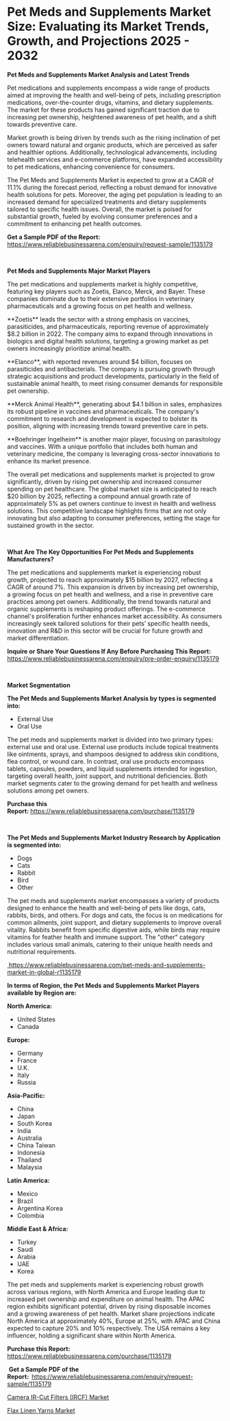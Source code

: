 <p><h1>Pet Meds and Supplements Market Size: Evaluating its Market Trends, Growth, and Projections 2025 - 2032</h1></p><p><strong>Pet Meds and Supplements Market Analysis and Latest Trends</strong></p>
<p><p>Pet medications and supplements encompass a wide range of products aimed at improving the health and well-being of pets, including prescription medications, over-the-counter drugs, vitamins, and dietary supplements. The market for these products has gained significant traction due to increasing pet ownership, heightened awareness of pet health, and a shift towards preventive care.</p><p>Market growth is being driven by trends such as the rising inclination of pet owners toward natural and organic products, which are perceived as safer and healthier options. Additionally, technological advancements, including telehealth services and e-commerce platforms, have expanded accessibility to pet medications, enhancing convenience for consumers. </p><p>The Pet Meds and Supplements Market is expected to grow at a CAGR of 11.1% during the forecast period, reflecting a robust demand for innovative health solutions for pets. Moreover, the aging pet population is leading to an increased demand for specialized treatments and dietary supplements tailored to specific health issues. Overall, the market is poised for substantial growth, fueled by evolving consumer preferences and a commitment to enhancing pet health outcomes.</p></p>
<p><strong>Get a Sample PDF of the Report:&nbsp;</strong> <a href="https://www.reliablebusinessarena.com/enquiry/request-sample/1135179?utm_campaign=2195&utm_medium=2&utm_source=Github&utm_content=ia&utm_term=25032025&utm_id=pet-meds-and-supplements">https://www.reliablebusinessarena.com/enquiry/request-sample/1135179</a></p>
<p>&nbsp;</p>
<p><strong>Pet Meds and Supplements Major Market Players</strong></p>
<p><p>The pet medications and supplements market is highly competitive, featuring key players such as Zoetis, Elanco, Merck, and Bayer. These companies dominate due to their extensive portfolios in veterinary pharmaceuticals and a growing focus on pet health and wellness.</p><p>**Zoetis** leads the sector with a strong emphasis on vaccines, parasiticides, and pharmaceuticals, reporting revenue of approximately $8.2 billion in 2022. The company aims to expand through innovations in biologics and digital health solutions, targeting a growing market as pet owners increasingly prioritize animal health.</p><p>**Elanco**, with reported revenues around $4 billion, focuses on parasiticides and antibacterials. The company is pursuing growth through strategic acquisitions and product developments, particularly in the field of sustainable animal health, to meet rising consumer demands for responsible pet ownership.</p><p>**Merck Animal Health**, generating about $4.1 billion in sales, emphasizes its robust pipeline in vaccines and pharmaceuticals. The company's commitment to research and development is expected to bolster its position, aligning with increasing trends toward preventive care in pets.</p><p>**Boehringer Ingelheim** is another major player, focusing on parasitology and vaccines. With a unique portfolio that includes both human and veterinary medicine, the company is leveraging cross-sector innovations to enhance its market presence.</p><p>The overall pet medications and supplements market is projected to grow significantly, driven by rising pet ownership and increased consumer spending on pet healthcare. The global market size is anticipated to reach $20 billion by 2025, reflecting a compound annual growth rate of approximately 5% as pet owners continue to invest in health and wellness solutions. This competitive landscape highlights firms that are not only innovating but also adapting to consumer preferences, setting the stage for sustained growth in the sector.</p></p>
<p>&nbsp;</p>
<p><strong>What Are The Key Opportunities For Pet Meds and Supplements Manufacturers?</strong></p>
<p><p>The pet medications and supplements market is experiencing robust growth, projected to reach approximately $15 billion by 2027, reflecting a CAGR of around 7%. This expansion is driven by increasing pet ownership, a growing focus on pet health and wellness, and a rise in preventive care practices among pet owners. Additionally, the trend towards natural and organic supplements is reshaping product offerings. The e-commerce channel's proliferation further enhances market accessibility. As consumers increasingly seek tailored solutions for their pets’ specific health needs, innovation and R&D in this sector will be crucial for future growth and market differentiation.</p></p>
<p><strong>Inquire or Share Your Questions If Any Before Purchasing This Report:</strong> <a href="https://www.reliablebusinessarena.com/enquiry/pre-order-enquiry/1135179?utm_campaign=2195&utm_medium=2&utm_source=Github&utm_content=ia&utm_term=25032025&utm_id=pet-meds-and-supplements">https://www.reliablebusinessarena.com/enquiry/pre-order-enquiry/1135179</a></p>
<p>&nbsp;</p>
<p><strong>Market Segmentation</strong></p>
<p><strong>The Pet Meds and Supplements Market Analysis by types is segmented into:</strong></p>
<p><ul><li>External Use</li><li>Oral Use</li></ul></p>
<p><p>The pet meds and supplements market is divided into two primary types: external use and oral use. External use products include topical treatments like ointments, sprays, and shampoos designed to address skin conditions, flea control, or wound care. In contrast, oral use products encompass tablets, capsules, powders, and liquid supplements intended for ingestion, targeting overall health, joint support, and nutritional deficiencies. Both market segments cater to the growing demand for pet health and wellness solutions among pet owners.</p></p>
<p><strong>Purchase this Report:&nbsp;</strong><a href="https://www.reliablebusinessarena.com/purchase/1135179?utm_campaign=2195&utm_medium=2&utm_source=Github&utm_content=ia&utm_term=25032025&utm_id=pet-meds-and-supplements">https://www.reliablebusinessarena.com/purchase/1135179</a></p>
<p>&nbsp;</p>
<p><strong>The Pet Meds and Supplements Market Industry Research by Application is segmented into:</strong></p>
<p><ul><li>Dogs</li><li>Cats</li><li>Rabbit</li><li>Bird</li><li>Other</li></ul></p>
<p><p>The pet meds and supplements market encompasses a variety of products designed to enhance the health and well-being of pets like dogs, cats, rabbits, birds, and others. For dogs and cats, the focus is on medications for common ailments, joint support, and dietary supplements to improve overall vitality. Rabbits benefit from specific digestive aids, while birds may require vitamins for feather health and immune support. The "other" category includes various small animals, catering to their unique health needs and nutritional requirements.</p></p>
<p><a href="https://www.reliablebusinessarena.com/pet-meds-and-supplements-market-in-global-r1135179?utm_campaign=2195&utm_medium=2&utm_source=Github&utm_content=ia&utm_term=25032025&utm_id=pet-meds-and-supplements">&nbsp;https://www.reliablebusinessarena.com/pet-meds-and-supplements-market-in-global-r1135179</a></p>
<p><strong>In terms of Region, the Pet Meds and Supplements Market Players available by Region are:</strong></p>
<p>
    <p> <strong> North America: </strong>
        <ul>
            <li>United States</li>
            <li>Canada</li>
        </ul>
        </p> 
    <p> <strong> Europe: </strong>
        <ul>
            <li>Germany</li>
            <li>France</li>
            <li>U.K.</li>
            <li>Italy</li>
            <li>Russia</li>
        </ul>
        </p> 
    <p> <strong> Asia-Pacific: </strong>
        <ul>
            <li>China</li>
            <li>Japan</li>
            <li>South Korea</li>
            <li>India</li>
            <li>Australia</li>
            <li>China Taiwan</li>
            <li>Indonesia</li>
            <li>Thailand</li>
            <li>Malaysia</li>
        </ul>
        </p> 
    <p> <strong> Latin America: </strong>
        <ul>
            <li>Mexico</li>
            <li>Brazil</li>
            <li>Argentina Korea</li>
            <li>Colombia</li>
        </ul>
        </p> 
    <p> <strong> Middle East & Africa: </strong>
        <ul>
            <li>Turkey</li>
            <li>Saudi</li>
            <li>Arabia</li>
            <li>UAE</li>
            <li>Korea</li>
        </ul>
    </p>
    </p>
<p><p>The pet meds and supplements market is experiencing robust growth across various regions, with North America and Europe leading due to increased pet ownership and expenditure on animal health. The APAC region exhibits significant potential, driven by rising disposable incomes and a growing awareness of pet health. Market share projections indicate North America at approximately 40%, Europe at 25%, with APAC and China expected to capture 20% and 10% respectively. The USA remains a key influencer, holding a significant share within North America.</p></p>
<p><strong>Purchase this Report: </strong><a href="https://www.reliablebusinessarena.com/purchase/1135179?utm_campaign=2195&utm_medium=2&utm_source=Github&utm_content=ia&utm_term=25032025&utm_id=pet-meds-and-supplements">https://www.reliablebusinessarena.com/purchase/1135179</a></p>
<p>&nbsp;<strong>Get a Sample PDF of the Report:&nbsp;&nbsp;</strong><a href="https://www.reliablebusinessarena.com/enquiry/request-sample/1135179?utm_campaign=2195&utm_medium=2&utm_source=Github&utm_content=ia&utm_term=25032025&utm_id=pet-meds-and-supplements">https://www.reliablebusinessarena.com/enquiry/request-sample/1135179</a></p>
<p><strong></strong></p>
<p><p><a href="https://github.com/piskofraisel/Market-Research-Report-List-1/blob/main/camera-ir-cut-filters-ircf-market.md?utm_campaign=2195&utm_medium=2&utm_source=Github&utm_content=ia&utm_term=25032025&utm_id=pet-meds-and-supplements">Camera IR-Cut Filters (IRCF) Market</a></p><p><a href="https://github.com/grimssummouc/Market-Research-Report-List-1/blob/main/flax-linen-yarns-market.md?utm_campaign=2195&utm_medium=2&utm_source=Github&utm_content=ia&utm_term=25032025&utm_id=pet-meds-and-supplements">Flax Linen Yarns Market</a></p></p>